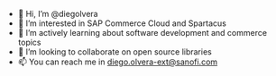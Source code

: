 - 👋 Hi, I’m @diegolvera
- 👀 I’m interested in SAP Commerce Cloud and Spartacus
- 🌱 I’m actively learning about software development and commerce topics
- 💞️ I’m looking to collaborate on open source libraries
- 📫 You can reach me in diego.olvera-ext@sanofi.com

<!---
diegolvera/diegolvera is a ✨ special ✨ repository because its `README.md` (this file) appears on your GitHub profile.
You can click the Preview link to take a look at your changes.
--->
